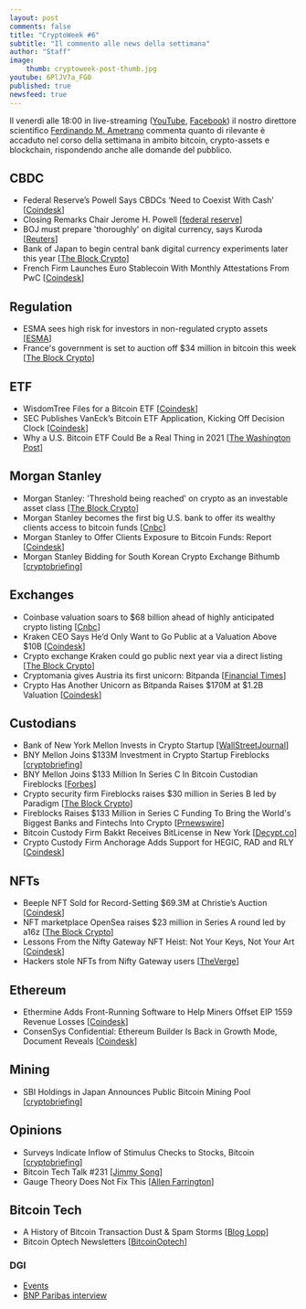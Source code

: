 ```yaml
---
layout: post
comments: false
title: "CryptoWeek #6"
subtitle: "Il commento alle news della settimana" 
author: "Staff"
image:
    thumb: cryptoweek-post-thumb.jpg
youtube: 6PlJV7a_FG0
published: true
newsfeed: true
---
```


Il venerdì alle 18:00 in live-streaming
([YouTube](https://www.youtube.com/watch?v=6SVoSmLxNhM&list=PLTLa2tRY91LI9MN6-_ai0J6jTRcY8znDc),
[Facebook](https://www.facebook.com/DigitalGoldInstitute))
il nostro direttore scientifico [Ferdinando M. Ametrano](https://www.ametrano.net)
commenta quanto di rilevante è accaduto nel corso della settimana
in ambito bitcoin, crypto-assets e blockchain,
rispondendo anche alle domande del pubblico.

<div id="buzzsprout-player-8173333"></div>
<script src="https://www.buzzsprout.com/1686991/8173333-cryptoweek-6-19-marzo-2021.js?container_id=buzzsprout-player-8173333&player=small" type="text/javascript" charset="utf-8"></script>

## CBDC

- Federal Reserve’s Powell Says CBDCs ‘Need to Coexist With Cash’ [[Coindesk](https://www.coindesk.com/federal-reserves-powell-cbdc-coexist-cash)]
- Closing Remarks Chair Jerome H. Powell [[federal reserve](https://www.federalreserve.gov/newsevents/speech/powell20210318a.htm)]
- BOJ must prepare 'thoroughly' on digital currency, says Kuroda [[Reuters](https://www.reuters.com/article/us-japan-economy-boj-cbdc/boj-must-prepare-thoroughly-on-digital-currency-says-kuroda-idUSKBN2B80CS)]
- Bank of Japan to begin central bank digital currency experiments later this year [[The Block Crypto](https://www.theblockcrypto.com/linked/98555/bank-of-japan-cbdc-experiments-governor)]
- French Firm Launches Euro Stablecoin With Monthly Attestations From PwC [[Coindesk](https://www.coindesk.com/french-firm-launches-euro-stablecoin-with-monthly-audits-from-pwc)]

## Regulation

- ESMA sees high risk for investors in non-regulated crypto assets [[ESMA](https://www.esma.europa.eu/press-news/esma-news/esma-sees-high-risk-investors-in-non-regulated-crypto-assets)]
- France's government is set to auction off $34 million in bitcoin this week [[The Block Crypto](https://www.theblockcrypto.com/linked/98356/france-bitcoin-auction-wednesday)]

## ETF

- WisdomTree Files for a Bitcoin ETF [[Coindesk](https://www.coindesk.com/wisdomtree-files-for-a-bitcoin-etf)]
- SEC Publishes VanEck’s Bitcoin ETF Application, Kicking Off Decision Clock [[Coindesk](https://www.coindesk.com/sec-vaneck-bitcoin-etf-2021)]
- Why a U.S. Bitcoin ETF Could Be a Real Thing in 2021 [[The Washington Post](https://www.washingtonpost.com/business/why-a-us-bitcoin-etf-could-be-a-real-thing-in-2021/2021/03/17/fe92797c-873b-11eb-be4a-24b89f616f2c_story.html)]

## Morgan Stanley

- Morgan Stanley: 'Threshold being reached' on crypto as an investable asset class [[The Block Crypto](https://www.theblockcrypto.com/linked/98606/morgan-stanley-crypto-asset-class-threshold)]
- Morgan Stanley becomes the first big U.S. bank to offer its wealthy clients access to bitcoin funds [[Cnbc](https://www.cnbc.com/2021/03/17/bitcoin-morgan-stanley-is-the-first-big-us-bank-to-offer-wealthy-clients-access-to-bitcoin-funds.html)]
- Morgan Stanley to Offer Clients Exposure to Bitcoin Funds: Report [[Coindesk](https://www.coindesk.com/morgan-stanley-to-offer-clients-exposure-to-bitcoin-funds-report)]
- Morgan Stanley Bidding for South Korean Crypto Exchange Bithumb [[cryptobriefing](https://cryptobriefing.com/morgan-stanley-bidding-south-korean-crypto-exchange-bithumb/)]

## Exchanges

- Coinbase valuation soars to $68 billion ahead of highly anticipated crypto listing [[Cnbc](https://www.cnbc.com/2021/03/17/coinbase-valuation-rises-to-68-billion-ahead-of-crypto-listing.html)]
- Kraken CEO Says He’d Only Want to Go Public at a Valuation Above $10B [[Coindesk](https://www.coindesk.com/kraken-jesse-powell-bloomberg)]
- Crypto exchange Kraken could go public next year via a direct listing [[The Block Crypto](https://www.theblockcrypto.com/linked/98587/crypto-exchange-kraken-direct-listing-plan-2022)]
- Cryptomania gives Austria its first unicorn: Bitpanda [[Financial Times](https://www.ft.com/content/0f5d5439-c655-4f0f-a484-8aacd0333c96)]
- Crypto Has Another Unicorn as Bitpanda Raises $170M at $1.2B Valuation [[Coindesk](https://www.coindesk.com/crypto-has-another-unicorn-as-bitpanda-raises-170m-at-1-2b-valuation)]

## Custodians

- Bank of New York Mellon Invests in Crypto Startup [[WallStreetJournal](https://www.wsj.com/articles/bank-of-new-york-mellon-invests-in-crypto-startup-11616063404)]
- BNY Mellon Joins $133M Investment in Crypto Startup Fireblocks [[cryptobriefing](https://cryptobriefing.com/bny-mellon-joins-133m-investment-crypto-startup-fireblocks/)]
- BNY Mellon Joins $133 Million In Series C In Bitcoin Custodian Fireblocks [[Forbes](https://www.forbes.com/sites/ninabambysheva/2021/03/18/bny-mellon-joins-133-million-in-series-c-in-bitcoin-custodian-fireblocks/)]
- Crypto security firm Fireblocks raises $30 million in Series B led by Paradigm [[The Block Crypto](https://www.theblockcrypto.com/post/85052/crypto-fireblocks-series-b-funding-round-paradigm)]
- Fireblocks Raises $133 Million in Series C Funding To Bring the World's Biggest Banks and Fintechs Into Crypto [[Prnewswire](https://www.prnewswire.com/news-releases/fireblocks-raises-133-million-in-series-c-funding-to-bring-the-worlds-biggest-banks-and-fintechs-into-crypto-301249839.html)]
- Bitcoin Custody Firm Bakkt Receives BitLicense in New York [[Decypt.co](https://decrypt.co/60982/bitcoin-custody-firm-bakkt-receives-bitlicense-in-new-york)]
- Crypto Custody Firm Anchorage Adds Support for HEGIC, RAD and RLY [[Coindesk](https://www.coindesk.com/crypto-custody-firm-anchorage-adds-support-for-hegic-rad-and-rly)]

## NFTs

- Beeple NFT Sold for Record-Setting $69.3M at Christie’s Auction [[Coindesk](https://www.coindesk.com/beeple-nft-christies-auction)]
- NFT marketplace OpenSea raises $23 million in Series A round led by a16z [[The Block Crypto](https://www.theblockcrypto.com/linked/98757/nft-marketplace-opensea-funding-a16z)]
- Lessons From the Nifty Gateway NFT Heist: Not Your Keys, Not Your Art [[Coindesk](https://www.coindesk.com/nifty-gateway-nft-hack-lessons)]
- Hackers stole NFTs from Nifty Gateway users [[TheVerge](https://www.theverge.com/2021/3/15/22331818/nifty-gateway-hack-steal-nfts-credit-card)]

## Ethereum

- Ethermine Adds Front-Running Software to Help Miners Offset EIP 1559 Revenue Losses [[Coindesk](https://www.coindesk.com/ethermine-adds-front-running-software-to-help-miners-offset-eip-1559-revenue-losses)]
- ConsenSys Confidential: Ethereum Builder Is Back in Growth Mode, Document Reveals [[Coindesk](https://www.coindesk.com/consensys-confidential-ethereum-builder-is-back-in-growth-mode-document-reveals)]

## Mining

- SBI Holdings in Japan Announces Public Bitcoin Mining Pool [[cryptobriefing](https://cryptobriefing.com/sbi-holdings-japan-announces-public-bitcoin-mining-pool/)]

## Opinions

- Surveys Indicate Inflow of Stimulus Checks to Stocks, Bitcoin [[cryptobriefing](https://cryptobriefing.com/surveys-indicate-inflow-stimulus-checks-stocks-bitcoin/)]
- Bitcoin Tech Talk #231 [[Jimmy Song](https://jimmysong.substack.com/p/taleb-peterson-and-weinsteins-engagement)]
- Gauge Theory Does Not Fix This [[Allen Farrington](https://allenfarrington.medium.com/gauge-theory-does-not-fix-this-625f98de3246)]

## Bitcoin Tech

- A History of Bitcoin Transaction Dust & Spam Storms [[Blog Lopp](https://blog.lopp.net/history-bitcoin-transaction-dust-spam-storms/)]
- Bitcoin Optech Newsletters [[BitcoinOptech](https://bitcoinops.org/en/newsletters/)]

### DGI

- [Events](https://dgi.io/events/)
- [BNP Paribas interview](https://dgi.io/2021/03/17/bnp-paribas.html)
